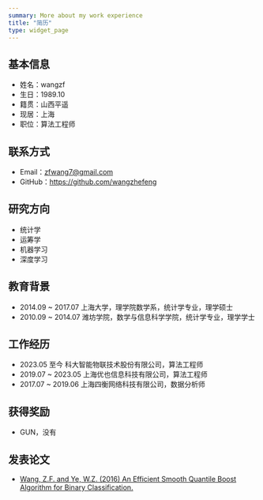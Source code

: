 ```yaml
---
summary: More about my work experience
title: "简历"
type: widget_page
---
```


## 基本信息

* 姓名：wangzf
* 生日：1989.10
* 籍贯：山西平遥
* 现居：上海
* 职位：算法工程师

## 联系方式

* Email：<zfwang7@gmail.com>
* GitHub：<https://github.com/wangzhefeng>

## 研究方向

* 统计学
* 运筹学
* 机器学习
* 深度学习

## 教育背景

* 2014.09 ~ 2017.07 上海大学，理学院数学系，统计学专业，理学硕士
* 2010.09 ~ 2014.07 潍坊学院，数学与信息科学学院，统计学专业，理学学士

## 工作经历

* 2023.05 至今       科大智能物联技术股份有限公司，算法工程师
* 2019.07 ~ 2023.05 上海优也信息科技有限公司，算法工程师
* 2017.07 ~ 2019.06 上海四衡网络科技有限公司，数据分析师

<!-- ## 主要技能

* 数学及统计学背景
    - 良好的数学及统计学知识储备，拥有良好的数据思维
* 编程能力
    - 熟练使用 R、Python 和 SQL 进行数据收集、清洗、分析、及建模等
    - 能够熟练使用 R，Python 进行数据可视化，熟悉BI报表开发及常用可视化工具
    - 了解前后端相关知识，并对其相关语言有一定了解，如 Java、JavaScript、HTML、CSS
* 数据库相关
    - 熟悉常用关系型数据库：SQL Server、MySQL、Oracle
    - 了解一些非关系型数据库，如 MongoDB
    - 熟练使用SQL语句操作，熟悉 SQL 基本优化
    - 了解大数据系统的相关知识，如 Hadoop、HDFS、Hive、Spark 等
    - 了解 Spark 的基本框架及操作，能够使用 PySpark 进行数据开发
* 数据分析、挖掘
    - 熟悉常用机器学习回归、分类、聚类模型、算法及其实现
    - 熟悉时间序列分析的相关专业知识及其建模方法和工具 
    - 熟悉完整的数据挖掘建模开发流程
    - 熟悉基本的运筹学模型与相关算法的应用
    - 熟悉 TensorFlow、PyTorch、PaddlePaddle 深度学习框架的基本使用
    - 了解一些深度学习模型及其应用
* 操作系统
    - 熟练多种操作系统及能够在其环境下开发的开发:Linux、Windows、macOS
* 办公软件
    - 熟练使用 MS office 办公软件进行数据处理及报告展示
* 其他:
    - 熟悉使用 Git、GitHub、码云等版本管理系统操作
    - 了解 Python 爬虫
    - 了解 Python 后端 API 开发框架 Flask、fastAPI
    - 了解 Docker 的原理及使用 -->

## 获得奖励

* GUN，没有

## 发表论文

* [Wang, Z.F. and Ye, W.Z. (2016) An Efficient Smooth Quantile Boost Algorithm for Binary Classification.](https://file.scirp.org/pdf/APM_2016082411292370.pdf)

<!-- ## 自我评价

* 对工作有责任心
* 热爱学习，喜欢钻研
* 热爱数据分析，热爱技术
* 拥有较强的业务、技术学习能力
* 拥有良好的团队沟通、协作能力
* 拥有积极的生活、工作态度 -->

